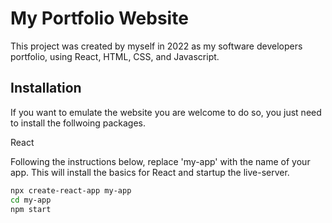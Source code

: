 # My Portfolio Website 

This project was created by myself in 2022 as my software developers portfolio, using React, HTML, CSS, and Javascript. 

## Installation

If you want to emulate the website you are welcome to do so, you just need to install the follwoing packages.

React

Following the instructions below, replace 'my-app' with the name of your app. This will install the basics for React and startup the live-server.  

```bash
npx create-react-app my-app
cd my-app
npm start
```